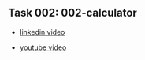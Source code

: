 ## Task 002: 002-calculator

*  [linkedin video](https://www.linkedin.com/posts/mohammad-taheri1_tdd-javascript-jest-activity-6923556425830965248-Ax8O?utm_source=linkedin_share&utm_medium=member_desktop_web)

*  [youtube video](https://www.youtube.com/watch?v=-0a2djndJeU)